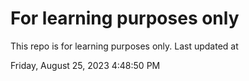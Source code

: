# For learning purposes only
This repo is for learning purposes only.
Last updated at

Friday, August 25, 2023 4:48:50 PM

